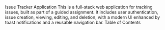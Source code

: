 Issue Tracker Application
This is a full-stack web application for tracking issues, built as part of a guided assignment. It includes user authentication, issue creation, viewing, editing, and deletion, with a modern UI enhanced by toast notifications and a reusable navigation bar.
Table of Contents
